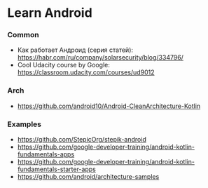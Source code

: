 # Learn Android

### Common

- Как работает Андроид (серия статей): https://habr.com/ru/company/solarsecurity/blog/334796/
- Cool Udacity course by Google: https://classroom.udacity.com/courses/ud9012

### Arch

- https://github.com/android10/Android-CleanArchitecture-Kotlin

### Examples

- https://github.com/StepicOrg/stepik-android
- https://github.com/google-developer-training/android-kotlin-fundamentals-apps
- https://github.com/google-developer-training/android-kotlin-fundamentals-starter-apps
- https://github.com/android/architecture-samples
